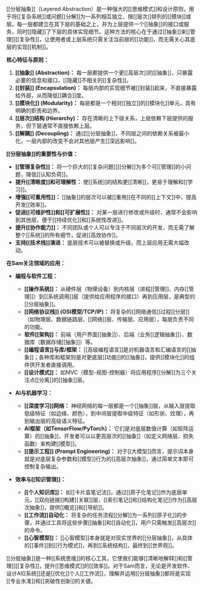 [[分层抽象]]（Layered Abstraction）是一种强大的[[思维模式]]和设计原则，用于将[[复杂系统]]或问题[[分解]]为一系列相互独立、按[[层次]]排列的[[模块]]或层。每一层都建立在其下层的基础之上，并为上层提供一个[[抽象]]的接口或服务，同时[[隐藏]]了下层的具体实现细节。这种方法的核心在于通过[[抽象]]来[[管理]][[复杂性]]，让使用者或上层系统只需关注当前层的[[功能]]，而无需关心其底层的实现[[机制]]。

**核心特征与原则：**

1.  **[[抽象]] (Abstraction)：** 每一层都提供一个更[[高层次]]的[[抽象]]，只暴露必要的信息和接口，[[隐藏]]不相关的[[复杂性]]。
2.  **[[封装]] (Encapsulation)：** 每层内部的实现细节被[[封装]]起来，不直接暴露给外部，从而降低[[耦合]]度。
3.  **[[模块化]] (Modularity)：** 每层都是一个相对[[独立]]的[[模块化]]单元，具有明确的职责和边界。
4.  **[[层次]]结构 (Hierarchy)：** 存在清晰的上下级关系，上层依赖下层提供的服务，但下层通常不直接依赖上层。
5.  **[[解耦]] (Decoupling)：** 通过[[分层抽象]]，不同层之间的依赖关系被最小化，一层内部的改变不会对其他层产生[[深远影响]]。

**[[分层抽象]]的重要性与价值：**

*   **[[管理复杂性]]：** 将一个巨大的[[复杂问题]][[分解]]为多个可[[管理]]的小问题，降低[[认知负荷]]。
*   **提升[[清晰度]]和可理解性：** 使[[系统]]的结构更[[清晰]]，更易于理解和[[学习]]。
*   **增强[[可重用性]]：** [[抽象]]的层次可以被[[重用]]在不同的[[上下文]]中，提高开发[[效率]]。
*   **促进[[可维护性]]和[[可扩展性]]：** 对某一层进行修改或升级时，通常不会影响到其他层，便于[[持续优化]]和[[系统性改进]]。
*   **提升[[协作能力]]：** 不同团队或个人可以专注于不同层次的开发，而无需了解整个[[系统]]的所有细节，促进[[高效协作]]。
*   **支持[[技术栈]]演进：** 底层技术可以被替换或升级，而上层应用无需大幅改动。

**在Sam关注领域的应用：**

*   **编程与软件工程：**
    *   **[[操作系统]]：** 从硬件层（物理设备）到内核层（进程[[管理]]、内存[[管理]]）到[[系统调用]]层（提供给应用程序的接口）再到应用层，是典型的[[分层抽象]]。
    *   **[[网络协议栈]] (OSI模型/TCP/IP)：** 将复杂的[[网络通信]]过程[[分层]]（如物理层、数据链路层、[[网络]]层、传输层、应用层），每层负责不同的功能。
    *   **软件[[架构]]：** 前端（用户界面[[抽象]]）、后端（业务[[逻辑抽象]]）、数据库（数据存储[[抽象]]）等。
    *   **[[编程语言]]与库/框架：** [[高级编程语言]]是对机器语言和汇编语言的[[抽象]]；各种库和框架则是对更底层[[功能]]的[[抽象]]，提供[[模块化]]的组件供开发者直接调用。
    *   **[[设计模式]]：** 如MVC（模型-视图-控制器）将应用程序[[分解]]为三个关注点[[分离]]的[[抽象]]层。

*   **AI与机器学习：**
    *   **[[深度学习]]网络：** 神经网络的每一层都是一个[[抽象]]层，从输入层提取低级特征（如边缘、颜色），到中间层提取中级特征（如形状、纹理），再到输出层的高级语义特征。
    *   **AI框架（如TensorFlow/PyTorch）：** 它们是对底层数值计算（如矩阵运算）的[[抽象]]，开发者可以以更高层次的[[抽象]]（如定义网络层、损失函数）来构建[[模型]]。
    *   **[[提示工程]] (Prompt Engineering)：** 对于[[大模型]]而言，提示词本身就是对底层复杂参数和[[模型]]行为的[[高层次抽象]]，通过简单文本即可控制复杂输出。

*   **效率与[[知识管理]]：**
    *   **[[个人知识库]]：** 如[[卡片盒笔记法]]，通过[[原子化笔记]]作为底层单元，[[双向链接]]构建[[关联]]层，[[索引笔记]]和[[结构化笔记]]作为[[高层次抽象]]，提供[[概览]]和[[导航]]。
    *   **[[工作流]]自动化：** 将复杂的任务流程[[分解]]为一系列[[原子化]]的步骤，并通过工具将这些步骤[[抽象]]和[[自动化]]，用户只需触发[[高层次]]的命令。
    *   **[[心智模型]]：** [[心智模型]]本身就是对现实世界的[[分层抽象]]，从具体的[[事件]]到[[行为模式]]，再到[[系统结构]]，最终到[[世界观]]。

[[分层抽象]]是一种[[系统思维]]的核心工具，它使我们能够[[清晰地解释]]和[[管理]][[复杂性]]，提升[[思维模式]]的[[效率]]。对于Sam而言，无论是开发软件、设计AI[[系统]]还是[[优化]]个人[[工作流]]，理解并运用[[分层抽象]]都将是实现[[专业水准]]和[[突破性创新]]的关键。